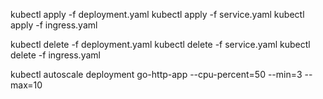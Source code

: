 kubectl apply -f deployment.yaml
kubectl apply -f service.yaml
kubectl apply -f ingress.yaml

kubectl delete -f deployment.yaml
kubectl delete -f service.yaml
kubectl delete -f ingress.yaml

kubectl autoscale deployment go-http-app --cpu-percent=50 --min=3 --max=10